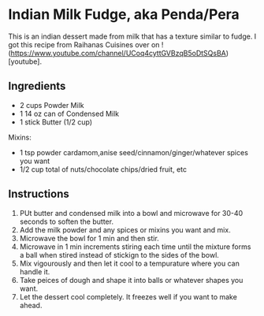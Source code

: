 Indian Milk Fudge, aka Penda/Pera
========

This is an indian dessert made from milk that has a texture similar to fudge. I
got this recipe from Raihanas Cuisines over on !(https://www.youtube.com/channel/UCoq4cyttGVBzqB5oDtSQsBA)[youtube].

Ingredients
-----------

* 2 cups Powder Milk
* 1 14 oz can of Condensed Milk
* 1 stick Butter (1/2 cup)

Mixins:
* 1 tsp powder cardamom,anise seed/cinnamon/ginger/whatever spices you want
* 1/2 cup total of nuts/chocolate chips/dried fruit, etc

Instructions
------------

1. PUt butter and condensed milk into a bowl and microwave for 30-40 seconds to
   soften the butter.
2. Add the milk powder and any spices or mixins you want and mix.
3. Microwave the bowl for 1 min and then stir.
4. Microwave in 1 min increments stiring each time until the mixture forms a
   ball when stired instead of stickign to the sides of the bowl.
5. Mix vigourously and then let it cool to a tempurature where you can handle
   it.
6. Take peices of dough and shape it into balls or whatever shapes you want.
7. Let the dessert cool completely. It freezes well if you want to make ahead.
